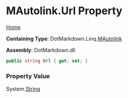 <a name="_top"></a>

# MAutolink\.Url Property

[Home](../../../../README.md#_top)

**Containing Type**: DotMarkdown\.Linq\.[MAutolink](../README.md#_top)

**Assembly**: DotMarkdown\.dll

```csharp
public string Url { get; set; }
```

### Property Value

System\.[String](https://docs.microsoft.com/en-us/dotnet/api/system.string)

